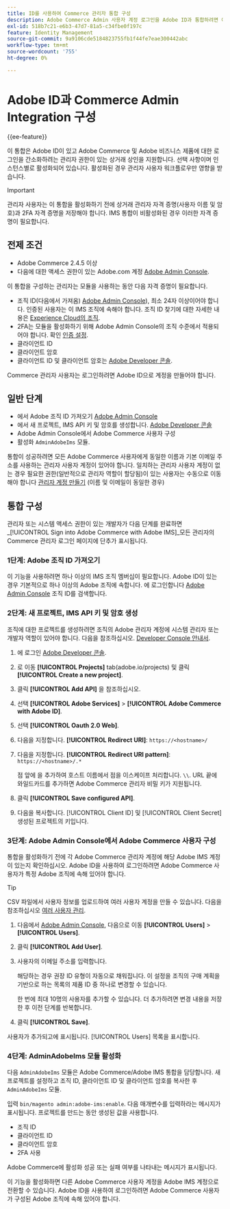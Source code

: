 ```yaml
---
title: ID를 사용하여 Commerce 관리자 통합 구성
description: Adobe Commerce Admin 사용자 계정 로그인을 Adobe ID과 통합하려면 이 선택적 절차를 따르십시오.
exl-id: 518b7c21-e6b3-47d7-81a5-c34fbe0f197c
feature: Identity Management
source-git-commit: 9a9106cde5184823755fb1f44fe7eae300442abc
workflow-type: tm+mt
source-wordcount: '755'
ht-degree: 0%

---
```


# Adobe ID과 Commerce Admin Integration 구성

{{ee-feature}}

이 통합은 Adobe ID이 있고 Adobe Commerce 및 Adobe 비즈니스 제품에 대한 로그인을 간소화하려는 관리자 권한이 있는 상거래 상인을 지원합니다. 선택 사항이며 인스턴스별로 활성화되어 있습니다. 활성화된 경우 관리자 사용자 워크플로우만 영향을 받습니다. 

>[!IMPORTANT]
>
>관리자 사용자는 이 통합을 활성화하기 전에 상거래 관리자 자격 증명(사용자 이름 및 암호)과 2FA 자격 증명을 저장해야 합니다. IMS 통합이 비활성화된 경우 이러한 자격 증명이 필요합니다.

## 전제 조건

* Adobe Commerce 2.4.5 이상
* 다음에 대한 액세스 권한이 있는 Adobe.com 계정 [Adobe Admin Console](https://adminconsole.adobe.com/).

이 통합을 구성하는 관리자는 모듈을 사용하는 동안 다음 자격 증명이 필요합니다.

* 조직 ID(다음에서 가져옴) [Adobe Admin Console](https://adminconsole.adobe.com/)), 최소 24자 이상이어야 합니다. 인증된 사용자는 이 IMS 조직에 속해야 합니다. 조직 ID 찾기에 대한 자세한 내용은 [Experience Cloud의 조직](https://experienceleague.adobe.com/docs/core-services/interface/administration/organizations.html).
* 2FA는 모듈을 활성화하기 위해 Adobe Admin Console의 조직 수준에서 적용되어야 합니다. 확인 [인증 설정](https://helpx.adobe.com/enterprise/using/authentication-settings.html#two-step-verification).
* 클라이언트 ID
* 클라이언트 암호
* 클라이언트 ID 및 클라이언트 암호는 [Adobe Developer 콘솔](https://developer.adobe.com/developer-console/docs/guides/credentials/).

Commerce 관리자 사용자는 로그인하려면 Adobe ID으로 계정을 만들어야 합니다.

## 일반 단계

* 에서 Adobe 조직 ID 가져오기 [Adobe Admin Console](https://adminconsole.adobe.com/)
* 에서 새 프로젝트, IMS API 키 및 암호를 생성합니다. [Adobe Developer 콘솔](https://developer.adobe.com/)
* Adobe Admin Console에서 Adobe Commerce 사용자 구성
* 활성화 `AdminAdobeIms` 모듈.

통합이 성공하려면 모든 Adobe Commerce 사용자에게 동일한 이름과 기본 이메일 주소를 사용하는 관리자 사용자 계정이 있어야 합니다. 일치하는 관리자 사용자 계정이 없는 경우 필요한 권한(일반적으로 관리자 역할이 할당됨)이 있는 사용자는 수동으로 이동해야 합니다 [관리자 계정 만들기](../systems/permissions-users-all.md#create-a-user) (이름 및 이메일이 동일한 경우)

## 통합 구성

관리자 또는 시스템 액세스 권한이 있는 개발자가 다음 단계를 완료하면 _[!UICONTROL Sign into Adobe Commerce with Adobe IMS]_모든 관리자의 Commerce 관리자 로그인 페이지에 단추가 표시됩니다.

### 1단계: Adobe 조직 ID 가져오기

이 기능을 사용하려면 하나 이상의 IMS 조직 멤버십이 필요합니다. Adobe ID이 있는 경우 기본적으로 하나 이상의 Adobe 조직에 속합니다. 에 로그인합니다 [Adobe Admin Console](https://adminconsole.adobe.com/) 조직 ID를 검색합니다.

### 2단계: 새 프로젝트, IMS API 키 및 암호 생성

조직에 대한 프로젝트를 생성하려면 조직의 Adobe 관리자 계정에 시스템 관리자 또는 개발자 역할이 있어야 합니다. 다음을 참조하십시오. [Developer Console 안내서](https://developer.adobe.com/developer-console/docs/guides/projects/).

1. 에 로그인 [Adobe Developer 콘솔](https://developer.adobe.com/).
1. 로 이동 **[!UICONTROL Projects]** tab(adobe.io/projects) 및 클릭 **[!UICONTROL Create a new project]**.
1. 클릭 **[!UICONTROL Add API]** 을 참조하십시오.
1. 선택 **[!UICONTROL Adobe Services]** > **[!UICONTROL Adobe Commerce with Adobe ID]**.
1. 선택 **[!UICONTROL Oauth 2.0 Web]**.
1. 다음을 지정합니다. **[!UICONTROL Redirect URI]**: `https://<hostname>/`
1. 다음을 지정합니다. **[!UICONTROL Redirect URI pattern]**: `https://<hostname>/.*`

   점 앞에 을 추가하여 호스트 이름에서 점을 이스케이프 처리합니다. `\\`. URL 끝에 와일드카드를 추가하면 Adobe Commerce 관리자 비밀 키가 지원됩니다.

1. 클릭 **[!UICONTROL Save configured API]**.
1. 다음을 복사합니다. [!UICONTROL Client ID] 및 [!UICONTROL Client Secret] 생성된 프로젝트의 키입니다.

### 3단계: Adobe Admin Console에서 Adobe Commerce 사용자 구성

통합을 활성화하기 전에 각 Adobe Commerce 관리자 계정에 해당 Adobe IMS 계정이 있는지 확인하십시오. Adobe ID을 사용하여 로그인하려면 Adobe Commerce 사용자가 특정 Adobe 조직에 속해 있어야 합니다.

>[!TIP]
>
>CSV 파일에서 사용자 정보를 업로드하여 여러 사용자 계정을 만들 수 있습니다. 다음을 참조하십시오 [여러 사용자 관리](https://helpx.adobe.com/enterprise/using/bulk-upload-users.html).

1. 다음에서 [Adobe Admin Console](https://helpx.adobe.com/enterprise/using/admin-console.html), 다음으로 이동 **[!UICONTROL Users]**  > **[!UICONTROL Users]**.

1. 클릭 **[!UICONTROL Add User]**.

1. 사용자의 이메일 주소를 입력합니다.

   해당하는 경우 권장 ID 유형이 자동으로 채워집니다. 이 설정을 조직의 구매 계획을 기반으로 하는 목록의 제품 ID 중 하나로 변경할 수 있습니다.

   한 번에 최대 10명의 사용자를 추가할 수 있습니다. 더 추가하려면 변경 내용을 저장한 후 이전 단계를 반복합니다.

1. 클릭 **[!UICONTROL Save]**.

사용자가 추가되고에 표시됩니다. [!UICONTROL Users] 목록을 표시합니다.

### 4단계: AdminAdobeIms 모듈 활성화

다음 `AdminAdobeIms` 모듈은 Adobe Commerce/Adobe IMS 통합을 담당합니다. 새 프로젝트를 설정하고 조직 ID, 클라이언트 ID 및 클라이언트 암호를 복사한 후 `AdminAdobeIms` 모듈.

입력 `bin/magento admin:adobe-ims:enable`. 다음 매개변수를 입력하라는 메시지가 표시됩니다. 프로젝트를 만드는 동안 생성된 값을 사용합니다.

* 조직 ID
* 클라이언트 ID
* 클라이언트 암호
* 2FA 사용

Adobe Commerce에 활성화 성공 또는 실패 여부를 나타내는 메시지가 표시됩니다.

이 기능을 활성화하면 다른 Adobe Commerce 사용자 계정을 Adobe IMS 계정으로 전환할 수 있습니다. Adobe ID을 사용하여 로그인하려면 Adobe Commerce 사용자가 구성된 Adobe 조직에 속해 있어야 합니다.

